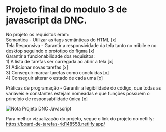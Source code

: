 <h1>Projeto final do modulo 3 de javascript da DNC.</h1>
No projeto os requisitos eram: <br>
  Semantica - Utilizar as tags semânticas do HTML [x] <br>
  Tela Responsiva - Garantir a responsividade da tela tanto no mibile e no desktop seguindo o prototipo do figma [x] <br>
  Garantir a funcionabilidade dos requisitos: <br>
                                              1) A lista de tarefas ser carregada ao abrir a tela [x] <br>
                                              2) Adicionar novas tarefas [x] <br>
                                              3) Conseguir marcar tarefas como concluidas [x] <br>
                                              4) Conseguir alterar o estado de cada uma [x] <br>
                                              
  Práticas de programação - Garantir a legibilidade do código, que todas as variáveis e constantes estejam nomeadas e que funções possuem o princípio de responsabilidade única [x] <br>

![Nota Projeto DNC Javascript](https://github.com/user-attachments/assets/8bee1f89-e8a8-45b9-b1f9-d7128e21f205)

Para melhor vizualização do projeto, segue o link do projeto no netlify: https://board-de-tarefas-rid148558.netlify.app/
